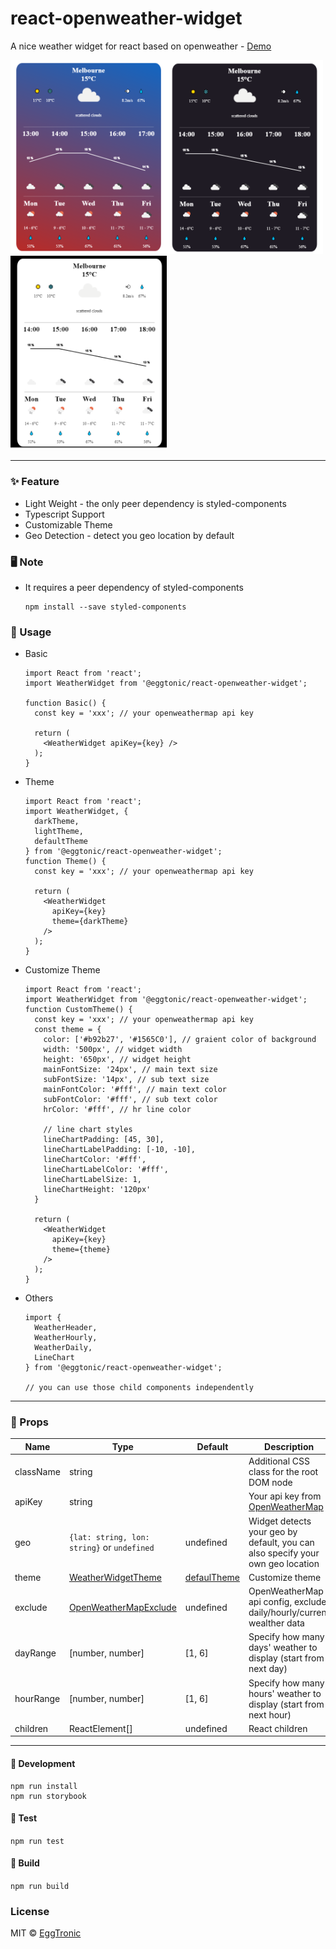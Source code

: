 # react-openweather-widget

A nice weather widget for react based on openweather - [Demo](https://eggtronic.github.io/react-openweather-widget/)

<img src="./doc/img/defaultTheme.png" width="250" style="display: inline-block;"><img src="./doc/img/darkTheme.png" width="250" style="display: inline-block;"><img src="./doc/img/dayTheme.png" width="250" style="display: inline-block;">

---
### ✨ Feature
- Light Weight - the only peer dependency is styled-components
- Typescript Support
- Customizable Theme
- Geo Detection - detect you geo location by default

### 🖥 Note
- It requires a peer dependency of styled-components
  ```
  npm install --save styled-components
  ``` 

### 🌈 Usage
- Basic 
  ```JSX
  import React from 'react';
  import WeatherWidget from '@eggtonic/react-openweather-widget';

  function Basic() {
    const key = 'xxx'; // your openweathermap api key

    return (
      <WeatherWidget apiKey={key} />
    );
  }
  ```
- Theme
  ```JSX
  import React from 'react';
  import WeatherWidget, {
    darkTheme,
    lightTheme,
    defaultTheme
  } from '@eggtonic/react-openweather-widget';
  function Theme() {
    const key = 'xxx'; // your openweathermap api key

    return (
      <WeatherWidget 
        apiKey={key} 
        theme={darkTheme}
      />
    );
  }
  ```

- Customize Theme
  ```JSX
  import React from 'react';
  import WeatherWidget from '@eggtonic/react-openweather-widget';
  function CustomTheme() {
    const key = 'xxx'; // your openweathermap api key
    const theme = {
      color: ['#b92b27', '#1565C0'], // graient color of background
      width: '500px', // widget width
      height: '650px', // widget height
      mainFontSize: '24px', // main text size
      subFontSize: '14px', // sub text size
      mainFontColor: '#fff', // main text color
      subFontColor: '#fff', // sub text color
      hrColor: '#fff', // hr line color

      // line chart styles
      lineChartPadding: [45, 30],
      lineChartLabelPadding: [-10, -10],
      lineChartColor: '#fff',
      lineChartLabelColor: '#fff',
      lineChartLabelSize: 1,
      lineChartHeight: '120px'
    }

    return (
      <WeatherWidget 
        apiKey={key} 
        theme={theme}
      />
    );
  }
  ```
- Others
  ```JSX
  import {
    WeatherHeader, 
    WeatherHourly, 
    WeatherDaily,
    LineChart
  } from '@eggtonic/react-openweather-widget';

  // you can use those child components independently
  ```
---
### 📝 Props
| Name         | Type    | Default | Description |
| ------------ | ------- | ------- | ----------- |
| className | string |  | Additional CSS class for the root DOM node |
| apiKey | string | | Your api key from [OpenWeatherMap](https://openweathermap.org/) |
| geo | `{lat: string, lon: string}` or `undefined` | undefined | Widget detects your geo by default, you can also specify your own geo location |
| theme | [WeatherWidgetTheme](./src/types/weatherWidget.ts)| [defaulTheme](./src/theme.ts) | Customize theme |
| exclude | [OpenWeatherMapExclude](./src/types/weatherWidget.ts) | undefined | OpenWeatherMap api config, exclude daily/hourly/current wealther data|
| dayRange | [number, number] | [1, 6] | Specify how many days' weather to display (start from next day)|
| hourRange | [number, number] | [1, 6] | Specify how many hours' weather to display (start from next hour)|
| children | ReactElement[] | undefined | React children|

---

#### 🔨 Development
```
npm run install
npm run storybook
```

#### 🧪 Test
`npm run test`

#### 🔧 Build
`npm run build`



### License

MIT © [EggTronic](https://github.com/eggtronic)

